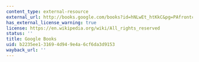 ```yaml
---
content_type: external-resource
external_url: http://books.google.com/books?id=hNLwEt_htKkC&pg=PAfrontcover
has_external_license_warning: true
license: https://en.wikipedia.org/wiki/All_rights_reserved
status: ''
title: Google Books
uid: b2235ee1-3169-4d94-9e4a-6cf6da3d9153
wayback_url: ''
---
```

